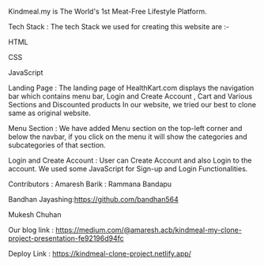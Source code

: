 Kindmeal.my is The World's 1st Meat-Free Lifestyle Platform.

Tech Stack :
The tech Stack we used for creating this website are :-

 HTML

 CSS

 JavaScript

Landing Page :
The landing page of HealthKart.com displays the navigation bar which contains menu bar, Login and Create Account , Cart and Various Sections and Discounted products In our website, we tried our best to clone same as original website.

Menu Section :
We have added Menu section on the top-left corner and below the navbar, if you click on the menu it will show the categories and subcategories of that section.

Login and Create Account :
User can Create Account and also Login to the account. We used some JavaScript for Sign-up and Login Functionalities.

Contributors :
Amaresh Barik : 
Rammana Bandapu

Bandhan Jayashing:https://github.com/bandhan564


Mukesh Chuhan

Our blog link :
https://medium.com/@amaresh.acb/kindmeal-my-clone-project-presentation-fe92196d94fc

Deploy Link :
https://kindmeal-clone-project.netlify.app/
